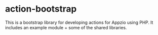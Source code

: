 # action-bootstrap
This is a bootstrap library for developing actions for Appzio using PHP. It includes an example module + some of the shared libraries. 
